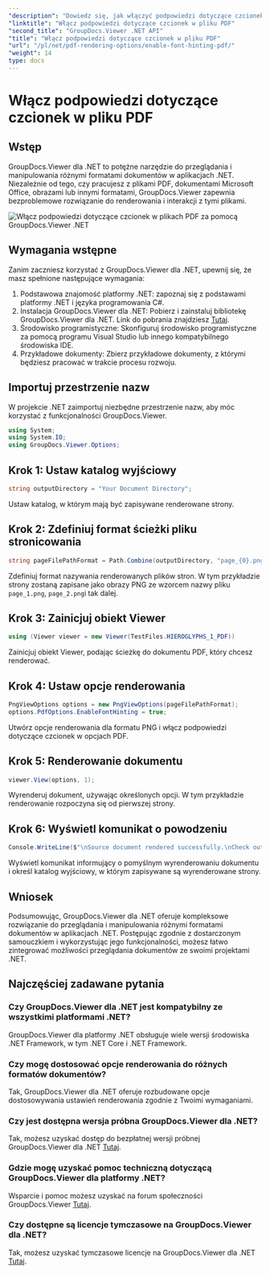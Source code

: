 ```yaml
---
"description": "Dowiedz się, jak włączyć podpowiedzi dotyczące czcionek w dokumentach PDF za pomocą GroupDocs.Viewer dla .NET. Postępuj zgodnie z naszym samouczkiem krok po kroku, aby zapewnić bezproblemową integrację."
"linktitle": "Włącz podpowiedzi dotyczące czcionek w pliku PDF"
"second_title": "GroupDocs.Viewer .NET API"
"title": "Włącz podpowiedzi dotyczące czcionek w pliku PDF"
"url": "/pl/net/pdf-rendering-options/enable-font-hinting-pdf/"
"weight": 14
type: docs
---
```

# Włącz podpowiedzi dotyczące czcionek w pliku PDF

## Wstęp
GroupDocs.Viewer dla .NET to potężne narzędzie do przeglądania i manipulowania różnymi formatami dokumentów w aplikacjach .NET. Niezależnie od tego, czy pracujesz z plikami PDF, dokumentami Microsoft Office, obrazami lub innymi formatami, GroupDocs.Viewer zapewnia bezproblemowe rozwiązanie do renderowania i interakcji z tymi plikami.

![Włącz podpowiedzi dotyczące czcionek w plikach PDF za pomocą GroupDocs.Viewer .NET](/viewer/pdf-rendering-options/enable-font-hinting-in-pdf.png)

## Wymagania wstępne
Zanim zaczniesz korzystać z GroupDocs.Viewer dla .NET, upewnij się, że masz spełnione następujące wymagania:
1. Podstawowa znajomość platformy .NET: zapoznaj się z podstawami platformy .NET i języka programowania C#.
2. Instalacja GroupDocs.Viewer dla .NET: Pobierz i zainstaluj bibliotekę GroupDocs.Viewer dla .NET. Link do pobrania znajdziesz [Tutaj](https://releases.groupdocs.com/viewer/net/).
3. Środowisko programistyczne: Skonfiguruj środowisko programistyczne za pomocą programu Visual Studio lub innego kompatybilnego środowiska IDE.
4. Przykładowe dokumenty: Zbierz przykładowe dokumenty, z którymi będziesz pracować w trakcie procesu rozwoju.

## Importuj przestrzenie nazw
W projekcie .NET zaimportuj niezbędne przestrzenie nazw, aby móc korzystać z funkcjonalności GroupDocs.Viewer.

```csharp
using System;
using System.IO;
using GroupDocs.Viewer.Options;
```
## Krok 1: Ustaw katalog wyjściowy
```csharp
string outputDirectory = "Your Document Directory";
```
Ustaw katalog, w którym mają być zapisywane renderowane strony.
## Krok 2: Zdefiniuj format ścieżki pliku stronicowania
```csharp
string pageFilePathFormat = Path.Combine(outputDirectory, "page_{0}.png");
```
Zdefiniuj format nazywania renderowanych plików stron. W tym przykładzie strony zostaną zapisane jako obrazy PNG ze wzorcem nazwy pliku `page_1.png`, `page_2.png`i tak dalej.
## Krok 3: Zainicjuj obiekt Viewer
```csharp
using (Viewer viewer = new Viewer(TestFiles.HIEROGLYPHS_1_PDF))
```
Zainicjuj obiekt Viewer, podając ścieżkę do dokumentu PDF, który chcesz renderować.
## Krok 4: Ustaw opcje renderowania
```csharp
PngViewOptions options = new PngViewOptions(pageFilePathFormat);
options.PdfOptions.EnableFontHinting = true;
```
Utwórz opcje renderowania dla formatu PNG i włącz podpowiedzi dotyczące czcionek w opcjach PDF.
## Krok 5: Renderowanie dokumentu
```csharp
viewer.View(options, 1);
```
Wyrenderuj dokument, używając określonych opcji. W tym przykładzie renderowanie rozpoczyna się od pierwszej strony.
## Krok 6: Wyświetl komunikat o powodzeniu
```csharp
Console.WriteLine($"\nSource document rendered successfully.\nCheck output in {outputDirectory}.");
```
Wyświetl komunikat informujący o pomyślnym wyrenderowaniu dokumentu i określ katalog wyjściowy, w którym zapisywane są wyrenderowane strony.

## Wniosek
Podsumowując, GroupDocs.Viewer dla .NET oferuje kompleksowe rozwiązanie do przeglądania i manipulowania różnymi formatami dokumentów w aplikacjach .NET. Postępując zgodnie z dostarczonym samouczkiem i wykorzystując jego funkcjonalności, możesz łatwo zintegrować możliwości przeglądania dokumentów ze swoimi projektami .NET.
## Najczęściej zadawane pytania
### Czy GroupDocs.Viewer dla .NET jest kompatybilny ze wszystkimi platformami .NET?
GroupDocs.Viewer dla platformy .NET obsługuje wiele wersji środowiska .NET Framework, w tym .NET Core i .NET Framework.
### Czy mogę dostosować opcje renderowania do różnych formatów dokumentów?
Tak, GroupDocs.Viewer dla .NET oferuje rozbudowane opcje dostosowywania ustawień renderowania zgodnie z Twoimi wymaganiami.
### Czy jest dostępna wersja próbna GroupDocs.Viewer dla .NET?
Tak, możesz uzyskać dostęp do bezpłatnej wersji próbnej GroupDocs.Viewer dla .NET [Tutaj](https://releases.groupdocs.com/).
### Gdzie mogę uzyskać pomoc techniczną dotyczącą GroupDocs.Viewer dla platformy .NET?
Wsparcie i pomoc możesz uzyskać na forum społeczności GroupDocs.Viewer [Tutaj](https://forum.groupdocs.com/c/viewer/9).
### Czy dostępne są licencje tymczasowe na GroupDocs.Viewer dla .NET?
Tak, możesz uzyskać tymczasowe licencje na GroupDocs.Viewer dla .NET [Tutaj](https://purchase.groupdocs.com/temporary-license/).